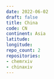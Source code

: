 ```yaml
---
date: 2022-06-02
draft: false
title: China
code: CN
continent: Asia
latitude:
longitude:
repo_count: 2
repositories:
- chemrxiv
- chinaxiv
---
```



